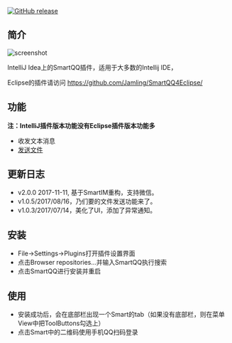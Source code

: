 [![GitHub release](https://img.shields.io/github/release/jamling/SmartQQ4Intellij.svg?maxAge=3600)](https://github.com/Jamling/SmartQQ4Intellij)

## 简介

![screenshot](https://raw.githubusercontent.com/Jamling/SmartQQ4IntelliJ/master/screenshot.png)

IntelliJ Idea上的SmartQQ插件，适用于大多数的Intellij IDE，

Eclipse的插件请访问 https://github.com/Jamling/SmartQQ4Eclipse/

## 功能

**注：IntelliJ插件版本功能没有Eclipse插件版本功能多**

- 收发文本消息
- [发送文件](http://api.ieclipse.cn/smartqq)

## 更新日志

- v2.0.0 2017-11-11, 基于SmartIM重构，支持微信。
- v1.0.5/2017/08/16，乃们要的文件发送功能来了。
- v1.0.3/2017/07/14，美化了UI，添加了异常通知。

## 安装

- File->Settings->Plugins打开插件设置界面
- 点击Browser repositories...并输入SmartQQ执行搜索
- 点击SmartQQ进行安装并重启

## 使用

- 安装成功后，会在底部栏出现一个Smart的tab（如果没有底部栏，则在菜单View中把ToolButtons勾选上）
- 点击Smart中的二维码使用手机QQ扫码登录


